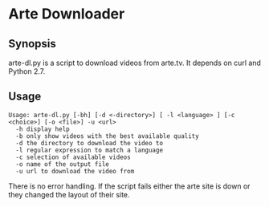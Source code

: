 Arte Downloader
======

Synopsis
----------

arte-dl.py is a script to download videos from arte.tv.
It depends on curl and Python 2.7.

Usage
-----

```
Usage: arte-dl.py [-bh] [-d <-directory>] [ -l <language> ] [-c <choice>] [-o <file>] -u <url>
  -h display help
  -b only show videos with the best available quality
  -d the directory to download the video to
  -l regular expression to match a language
  -c selection of available videos
  -o name of the output file
  -u url to download the video from

```

There is no error handling. If the script fails either the arte site is down
or they changed the layout of their site.
